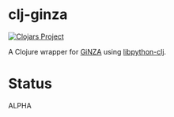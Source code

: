 # clj-ginza

[![Clojars Project](https://img.shields.io/clojars/v/borh/clj-ginza.svg)](https://clojars.org/borh/clj-ginza)

A Clojure wrapper for [GiNZA](https://github.com/megagonlabs/ginza/) using [libpython-clj](https://github.com/cnuernber/libpython-clj).

# Status

ALPHA
